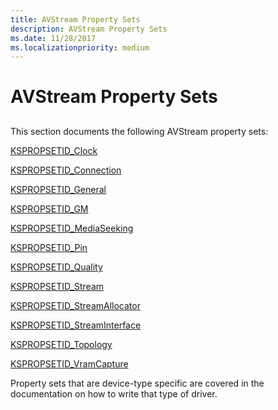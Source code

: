 ```yaml
---
title: AVStream Property Sets
description: AVStream Property Sets
ms.date: 11/28/2017
ms.localizationpriority: medium
---
```


# AVStream Property Sets


## <span id="ddk_kernel_streaming_property_sets_ks"></span><span id="DDK_KERNEL_STREAMING_PROPERTY_SETS_KS"></span>


This section documents the following AVStream property sets:

[KSPROPSETID\_Clock](kspropsetid-clock.md)

[KSPROPSETID\_Connection](kspropsetid-connection.md)

[KSPROPSETID\_General](kspropsetid-general.md)

[KSPROPSETID\_GM](kspropsetid-gm.md)

[KSPROPSETID\_MediaSeeking](kspropsetid-mediaseeking.md)

[KSPROPSETID\_Pin](kspropsetid-pin.md)

[KSPROPSETID\_Quality](kspropsetid-quality.md)

[KSPROPSETID\_Stream](kspropsetid-stream.md)

[KSPROPSETID\_StreamAllocator](kspropsetid-streamallocator.md)

[KSPROPSETID\_StreamInterface](kspropsetid-streaminterface.md)

[KSPROPSETID\_Topology](kspropsetid-topology.md)

[KSPROPSETID\_VramCapture](kspropsetid-vramcapture.md)

Property sets that are device-type specific are covered in the documentation on how to write that type of driver.

 

 





